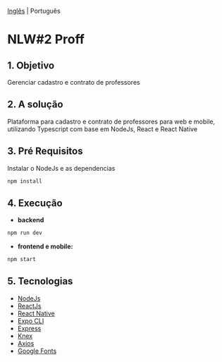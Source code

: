 [Inglês](/README.md) | Português

# NLW#2 Proff

## 1. Objetivo
Gerenciar cadastro e contrato de professores

## 2. A solução
Plataforma para cadastro e contrato de professores para web e mobile, utilizando Typescript com base em NodeJs, React e React Native

## 3. Pré Requisitos
Instalar o NodeJs e as dependencias
```bash
npm install
```

## 4. Execução
- **backend** 
```bash
npm run dev
```

- **frontend e mobile:**
```bash
npm start
```

## 5. Tecnologias
- [NodeJs](https://github.com/nodejs/node)
- [ReactJs](https://github.com/reactjs/reactjs.org)
- [React Native](https://github.com/facebook/react-native)
- [Expo CLI](https://github.com/expo/expo-cli)
- [Express](https://github.com/expressjs/express)
- [Knex](https://github.com/knex/knex)
- [Axios](https://github.com/axios/axios)
- [Google Fonts](https://fonts.google.com/)